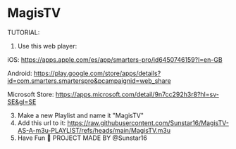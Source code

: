 # MagisTV
TUTORIAL:
1. Use this web player:
 
iOS: https://apps.apple.com/es/app/smarters-pro/id6450746159?l=en-GB

Android: https://play.google.com/store/apps/details?id=com.smarters.smarterspro&pcampaignid=web_share

Microsoft Store: https://apps.microsoft.com/detail/9n7cc292h3r8?hl=sv-SE&gl=SE

   
3. Make a new Playlist and name it "MagisTV"
4. Add this url to it: https://raw.githubusercontent.com/Sunstar16/MagisTV-AS-A-m3u-PLAYLIST/refs/heads/main/MagisTV.m3u
5. Have Fun 🍿
PROJECT MADE BY @Sunstar16

